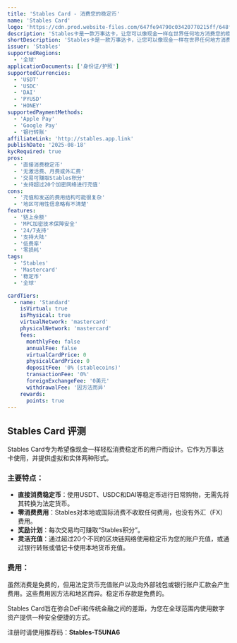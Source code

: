 ```yaml
---
title: 'Stables Card - 消费您的稳定币'
name: 'Stables Card'
logo: 'https://cdn.prod.website-files.com/647fe94790c03420770215ff/648ffd5cf8719a50eb3647ba_webclip.png'
description: 'Stables卡是一款万事达卡，让您可以像现金一样在世界任何地方消费您的稳定币。'
shortDescription: 'Stables卡是一款万事达卡，让您可以像现金一样在世界任何地方消费您的稳定币。'
issuer: 'Stables'
supportedRegions:
  - '全球'
applicationDocuments: ['身份证/护照']
supportedCurrencies:
  - 'USDT'
  - 'USDC'
  - 'DAI'
  - 'PYUSD'
  - 'HONEY'
supportedPaymentMethods:
  - 'Apple Pay'
  - 'Google Pay'
  - '银行转账'
affiliateLink: 'http://stables.app.link'
publishDate: '2025-08-18'
kycRequired: true
pros:
  - '直接消费稳定币'
  - '无激活费、月费或外汇费'
  - '交易可赚取Stables积分'
  - '支持超过20个加密网络进行充值'
cons:
  - '充值和发送的费用结构可能很复杂'
  - '地区可用性信息略有不清楚'
features:
  - '链上余额'
  - 'MPC加密技术保障安全'
  - '24/7支持'
  - '支持大陆'
  - '低费率'
  - '零损耗'
tags:
  - 'Stables'
  - 'Mastercard'
  - '稳定币'
  - '全球'

cardTiers:
  - name: 'Standard'
    isVirtual: true
    isPhysical: true
    virtualNetwork: 'mastercard'
    physicalNetwork: 'mastercard'
    fees:
      monthlyFee: false
      annualFee: false
      virtualCardPrice: 0
      physicalCardPrice: 0
      depositFee: '0% (stablecoins)'
      transactionFee: '0%'
      foreignExchangeFee: '0美元'
      withdrawalFee: '因方法而异'
    rewards:
      points: true
---
```


## Stables Card 评测

Stables Card专为希望像现金一样轻松消费稳定币的用户而设计。它作为万事达卡使用，并提供虚拟和实体两种形式。

### 主要特点：

- **直接消费稳定币**：使用USDT、USDC和DAI等稳定币进行日常购物，无需先将其转换为法定货币。
- **零消费费用**：Stables对本地或国际消费不收取任何费用，也没有外汇（FX）费用。
- **奖励计划**：每次交易均可赚取“Stables积分”。
- **灵活充值**：通过超过20个不同的区块链网络使用稳定币为您的账户充值，或通过银行转账或借记卡使用本地货币充值。

### 费用：

虽然消费是免费的，但用法定货币充值账户以及向外部钱包或银行账户汇款会产生费用。这些费用因方法和地区而异。稳定币存款是免费的。

Stables Card旨在弥合DeFi和传统金融之间的差距，为您在全球范围内使用数字资产提供一种安全便捷的方式。

注册时请使用推荐码：**Stables-T5UNA6**
